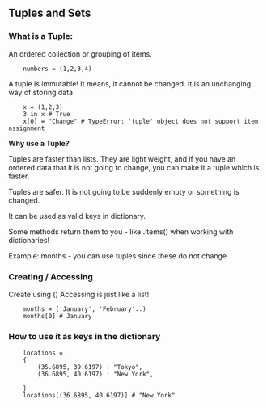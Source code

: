 ## Tuples and Sets

### What is a Tuple:

An ordered collection or grouping of items.

```
    numbers = (1,2,3,4)
```
A tuple is immutable! It means, it cannot be changed. It is an unchanging way of storing data

```
    x = (1,2,3)
    3 in x # True
    x[0] = "Change" # TypeError: 'tuple' object does not support item assignment
```
**Why use a Tuple?**

Tuples are faster than lists. They are light weight, and if you have an ordered data that it is not going to change, you can make it a tuple which is faster.

Tuples are safer. It is not going to be suddenly empty or something is changed.

It can be used as valid keys in dictionary.

Some methods return them to you - like .items() when working with dictionaries!

Example: months - you can use tuples since these do not change

### Creating / Accessing
Create using ()
Accessing is just like a list!

```
    months = ('January', 'February'..)
    months[0] # January
```
### How to use it as keys in the dictionary

```
    locations = 
    {
        (35.6895, 39.6197) : "Tokyo",
        (36.6895, 40.6197) : "New York",
        
    }
    locations[(36.6895, 40.6197)] # "New York"
```
